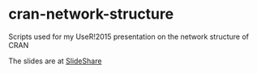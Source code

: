# cran-network-structure
Scripts used for my UseR!2015 presentation on the network structure of CRAN

The slides are at [SlideShare](http://www.slideshare.net/RevolutionAnalytics/the-network-structure-of-cran-2015-0702-final)
